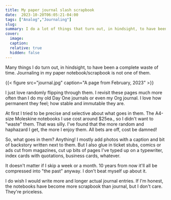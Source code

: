 ```yaml
---
title: My paper journal slash scrapbook
date:  2023-10-20T06:05:21-04:00
tags: ["Analog","Journaling"]
slug: 
summary: I do a lot of things that turn out, in hindsight, to have been a complete waste of time. Journaling in my paper notebook/scrapbook is not one of them.
cover:
  image: 
  caption: 
  relative: true
  hidden: false
---
```



Many things I do turn out, in hindsight, to have been a complete waste of time. Journaling in my paper notebook/scrapbook is not one of them. 

{{< figure src="journal.jpg" caption="A page from February, 2023" >}}

I just love randomly flipping through them. I revisit these pages much more often than I do my old Day One journals or even my Org journal. I love how permanent they feel; how stable and immutable they are.

At first I tried to be precise and selective about what goes in them. The A4-size Moleskine notebooks I use cost around $25ea., so I didn't want to "waste" them. That was silly. I've found that the more random and haphazard I get, the more I enjoy them. All bets are off, cost be damned!

So, what goes in them? Anything! I mostly add photos with a caption and bit of backstory written next to them. But I also glue in ticket stubs, comics or ads cut from magazines, cut up bits of pages I've typed up on a typewriter, index cards with quotations, business cards, whatever. 

It doesn't matter if I skip a week or a month. 10 years from now it'll all be compressed into "the past" anyway. I don't beat myself up about it.

I do wish I would write more and longer actual journal entries. If I'm honest, the notebooks have become more scrapbook than journal, but I don't care. They're priceless.


